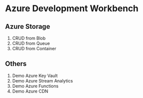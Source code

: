 # Azure Development Workbench

## Azure Storage 
1. CRUD from Blob
2. CRUD from Queue
3. CRUD from Container


## Others
1. Demo Azure Key Vault
2. Demo Azure Stream Analytics
3. Demo Azure Functions
4. Demo Azure CDN

